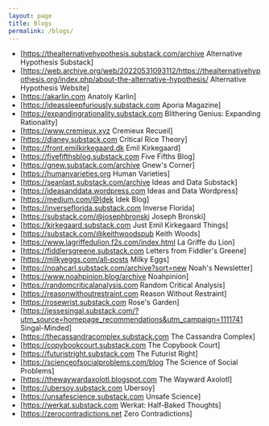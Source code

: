 ```yaml
---
layout: page
title: Blogs
permalink: /blogs/
---
```


* [https://thealternativehypothesis.substack.com/archive Alternative Hypothesis Substack]
* [https://web.archive.org/web/20220531093112/https://thealternativehypothesis.org/index.php/about-the-alternative-hypothesis/ Alternative Hypothesis Website]
* [https://akarlin.com Anatoly Karlin]
* [https://ideassleepfuriously.substack.com Aporia Magazine]
* [https://expandingrationality.substack.com Blithering Genius: Expanding Rationality]
* [https://www.cremieux.xyz Cremieux Recueil]
* [https://dianey.substack.com Critical Rice Theory]
* [https://front.emilkirkegaard.dk Emil Kirkegaard]
* [https://fivefifthsblog.substack.com Five Fifths Blog]
* [https://gnew.substack.com/archive Gnew's Corner]
* [https://humanvarieties.org Human Varieties]
* [https://seanlast.substack.com/archive Ideas and Data Substack]
* [https://ideasanddata.wordpress.com Ideas and Data Wordpress]
* [https://medium.com/@Idek Idek Blog]
* [https://inverseflorida.substack.com Inverse Florida]
* [https://substack.com/@josephbronski Joseph Bronski]
* [https://kirkegaard.substack.com Just Emil Kirkegaard Things]
* [https://substack.com/@keithwoodspub Keith Woods]
* [https://www.lagriffedulion.f2s.com/index.html La Griffe du Lion]
* [https://fiddlersgreene.substack.com Letters from Fiddler's Greene]
* [https://milkyeggs.com/all-posts Milky Eggs]
* [https://noahcarl.substack.com/archive?sort=new Noah's Newsletter]
* [https://www.noahpinion.blog/archive Noahpinion]
* [https://randomcriticalanalysis.com Random Critical Analysis]
* [https://reasonwithoutrestraint.com Reason Without Restraint]
* [https://rosewrist.substack.com Rose's Garden]
* [https://jessesingal.substack.com/?utm_source=homepage_recommendations&utm_campaign=1111741 Singal-Minded]
* [https://thecassandracomplex.substack.com The Cassandra Complex]
* [https://copybookcourt.substack.com The Copybook Court]
* [https://futuristright.substack.com The Futurist Right]
* [https://scienceofsocialproblems.com/blog The Science of Social Problems]
* [https://thewaywardaxolotl.blogspot.com The Wayward Axolotl]
* [https://ubersoy.substack.com Ubersoy]
* [https://unsafescience.substack.com Unsafe Science]
* [https://werkat.substack.com Werkat: Half-Baked Thoughts]
* [https://zerocontradictions.net Zero Contradictions]

